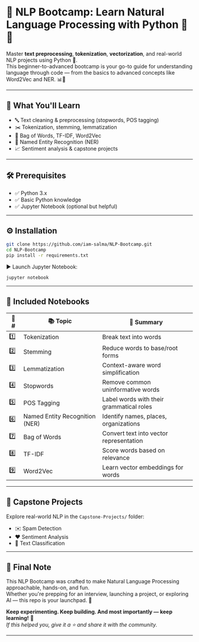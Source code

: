 # 💬 NLP Bootcamp: Learn Natural Language Processing with Python 🧠✨

Master **text preprocessing**, **tokenization**, **vectorization**, and real-world NLP projects using Python 🐍.  
This beginner-to-advanced bootcamp is your go-to guide for understanding language through code — from the basics to advanced concepts like Word2Vec and NER. 📊💬

---

## 🚀 What You'll Learn

- 🔤 Text cleaning & preprocessing (stopwords, POS tagging)
- ✂️ Tokenization, stemming, lemmatization
- 🧠 Bag of Words, TF-IDF, Word2Vec
- 🧾 Named Entity Recognition (NER)
- 📈 Sentiment analysis & capstone projects

---

## 🛠️ Prerequisites

- ✅ Python 3.x
- ✅ Basic Python knowledge
- ✅ Jupyter Notebook (optional but helpful)

---

## ⚙️ Installation

```bash
git clone https://github.com/iam-salma/NLP-Bootcamp.git
cd NLP-Bootcamp
pip install -r requirements.txt
```

▶️ Launch Jupyter Notebook:

```bash
jupyter notebook
```

---

## 📒 Included Notebooks

| 🔢 # | 📚 Topic                       | 🧾 Summary                                |
|------|-------------------------------|-------------------------------------------|
| 1️⃣ | Tokenization                   | Break text into words                     |
| 2️⃣ | Stemming                       | Reduce words to base/root forms           |
| 3️⃣ | Lemmatization                  | Context-aware word simplification         |
| 4️⃣ | Stopwords                      | Remove common uninformative words         |
| 5️⃣ | POS Tagging                    | Label words with their grammatical roles  |
| 6️⃣ | Named Entity Recognition (NER) | Identify names, places, organizations     |
| 7️⃣ | Bag of Words                   | Convert text into vector representation   |
| 8️⃣ | TF-IDF                         | Score words based on relevance            |
| 9️⃣ | Word2Vec                       | Learn vector embeddings for words         |

---

## 💼 Capstone Projects

Explore real-world NLP in the `Capstone-Projects/` folder:
- ✉️ Spam Detection
- ❤️ Sentiment Analysis
- 🧪 Text Classification

---

## 🙌 Final Note

This NLP Bootcamp was crafted to make Natural Language Processing approachable, hands-on, and fun.  
Whether you're prepping for an interview, launching a project, or exploring AI — this repo is your launchpad. 🚀

**Keep experimenting. Keep building. And most importantly — keep learning!** 🌱  
_If this helped you, give it a ⭐ and share it with the community._

---

